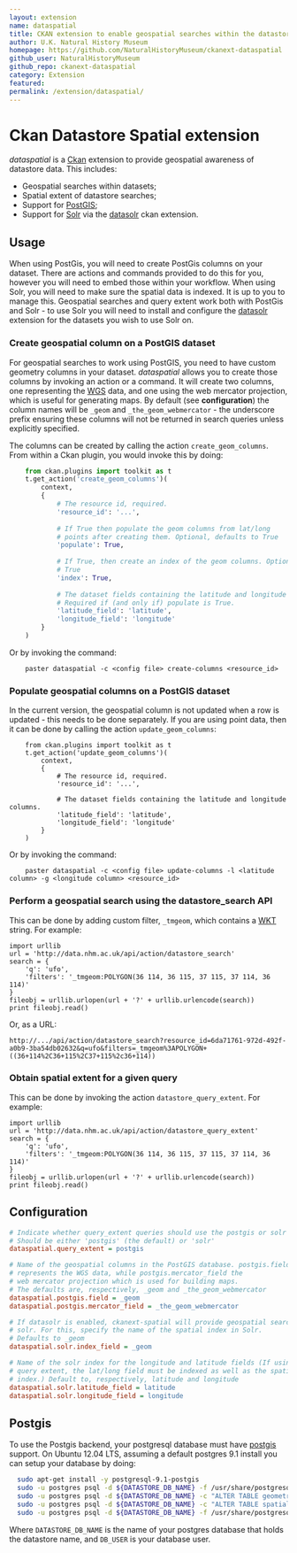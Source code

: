 ```yaml
---
layout: extension
name: dataspatial
title: CKAN extension to enable geospatial searches within the datastore
author: U.K. Natural History Museum
homepage: https://github.com/NaturalHistoryMuseum/ckanext-dataspatial
github_user: NaturalHistoryMuseum
github_repo: ckanext-dataspatial
category: Extension
featured: 
permalink: /extension/dataspatial/
---
```



Ckan Datastore Spatial extension
================================

*dataspatial* is a [Ckan](http://ckan.org) extension to provide geospatial awareness of datastore data. This includes:

-   Geospatial searches within datasets;
-   Spatial extent of datastore searches;
-   Support for [PostGIS](http://postgis.net);
-   Support for [Solr](http://solr.org) via the [datasolr](http://github.com/NaturalHistoryMuseum/ckanext-datasolr) ckan extension.

Usage
-----

When using PostGis, you will need to create PostGis columns on your dataset. There are actions and commands provided to do this for you, however you will need to embed those within your workflow. When using Solr, you will need to make sure the spatial data is indexed. It is up to you to manage this. Geospatial searches and query extent work both with PostGis and Solr - to use Solr you will need to install and configure the [datasolr](http://github.com/NaturalHistoryMuseum/ckanext-datasolr) extension for the datasets you wish to use Solr on.

### Create geospatial column on a PostGIS dataset

For geospatial searches to work using PostGIS, you need to have custom geometry columns in your dataset. *dataspatial* allows you to create those columns by invoking an action or a command. It will create two columns, one representing the [WGS](http://en.wikipedia.org/wiki/World_Geodetic_System) data, and one using the web mercator projection, which is useful for generating maps. By default (see **configuration**) the column names will be `_geom` and `_the_geom_webmercator` - the underscore prefix ensuring these columns will not be returned in search queries unless explicitly specified.

The columns can be created by calling the action `create_geom_columns`. From within a Ckan plugin, you would invoke this by doing:

``` python
    from ckan.plugins import toolkit as t
    t.get_action('create_geom_columns')(
        context,
        {
            # The resource id, required.
            'resource_id': '...',
        
            # If True then populate the geom columns from lat/long
            # points after creating them. Optional, defaults to True
            'populate': True,
        
            # If True, then create an index of the geom columns. Optional, defaults to
            # True
            'index': True,
        
            # The dataset fields containing the latitude and longitude columns.
            # Required if (and only if) populate is True.
            'latitude_field': 'latitude',
            'longitude_field': 'longitude'
        }
    )
```

Or by invoking the command:

        paster dataspatial -c <config file> create-columns <resource_id>

### Populate geospatial columns on a PostGIS dataset

In the current version, the geospatial column is not updated when a row is updated - this needs to be done separately. If you are using point data, then it can be done by calling the action `update_geom_columns`:

        from ckan.plugins import toolkit as t
        t.get_action('update_geom_columns')(
            context,
            {
                # The resource id, required.
                'resource_id': '...',
            
                # The dataset fields containing the latitude and longitude columns.
                'latitude_field': 'latitude',
                'longitude_field': 'longitude'
            }
        )

Or by invoking the command:

        paster dataspatial -c <config file> update-columns -l <latitude column> -g <longitude column> <resource_id>

### Perform a geospatial search using the datastore\_search API

This can be done by adding custom filter, `_tmgeom`, which contains a [WKT](http://en.wikipedia.org/wiki/Well-known_text) string. For example:

    import urllib
    url = 'http://data.nhm.ac.uk/api/action/datastore_search'
    search = {
        'q': 'ufo',
        'filters': '_tmgeom:POLYGON(36 114, 36 115, 37 115, 37 114, 36 114)' 
    }
    fileobj = urllib.urlopen(url + '?' + urllib.urlencode(search))
    print fileobj.read()

Or, as a URL:

    http://.../api/action/datastore_search?resource_id=6da71761-972d-492f-a0b9-3ba54db02632&q=ufo&filters=_tmgeom%3APOLYGON+((36+114%2C36+115%2C37+115%2c36+114))

### Obtain spatial extent for a given query

This can be done by invoking the action `datastore_query_extent`. For example:

    import urllib
    url = 'http://data.nhm.ac.uk/api/action/datastore_query_extent'
    search = {
        'q': 'ufo',
        'filters': '_tmgeom:POLYGON(36 114, 36 115, 37 115, 37 114, 36 114)' 
    }
    fileobj = urllib.urlopen(url + '?' + urllib.urlencode(search))
    print fileobj.read()

Configuration
-------------

``` ini
# Indicate whether query_extent queries should use the postgis or solr backend.
# Should be either 'postgis' (the default) or 'solr'
dataspatial.query_extent = postgis

# Name of the geospatial columns in the PostGIS database. postgis.field
# represents the WGS data, while postgis.mercator_field the
# web mercator projection which is used for building maps.
# The defaults are, respectively, _geom and _the_geom_webmercator
dataspatial.postgis.field = _geom
dataspatial.postgis.mercator_field = _the_geom_webmercator

# If datasolr is enabled, ckanext-spatial will provide geospatial search using
# solr. For this, specify the name of the spatial index in Solr. 
# Defaults to _geom
dataspatial.solr.index_field = _geom

# Name of the solr index for the longitude and latitude fields (If using solr 
# query extent, the lat/long field must be indexed as well as the spatial 
# index.) Default to, respectively, latitude and longitude
dataspatial.solr.latitude_field = latitude
dataspatial.solr.longitude_field = longitude
```

Postgis
-------

To use the Postgis backend, your postgresql database must have <a href="http://postgis.net/">postgis</a> support. On Ubuntu 12.04 LTS, assuming a
default postgres 9.1 install you can setup your database by doing:

``` bash
  sudo apt-get install -y postgresql-9.1-postgis
  sudo -u postgres psql -d ${DATASTORE_DB_NAME} -f /usr/share/postgresql/9.1/contrib/postgis-1.5/postgis.sql
  sudo -u postgres psql -d ${DATASTORE_DB_NAME} -c "ALTER TABLE geometry_columns OWNER TO $DB_USER"
  sudo -u postgres psql -d ${DATASTORE_DB_NAME} -c "ALTER TABLE spatial_ref_sys OWNER TO $DB_USER"
  sudo -u postgres psql -d ${DATASTORE_DB_NAME} -f /usr/share/postgresql/9.1/contrib/postgis-1.5/spatial_ref_sys.sql
```

Where `DATASTORE_DB_NAME` is the name of your postgres database that holds the datastore name, and `DB_USER` is
your database user.

